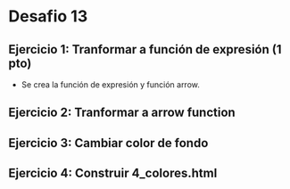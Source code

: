 # Desafio 13 

## Ejercicio 1: Tranformar a función de expresión (1 pto)
- Se crea la función de expresión y función arrow. 

## Ejercicio 2: Tranformar a arrow function 

## Ejercicio 3: Cambiar color de fondo  

## Ejercicio 4: Construir 4_colores.html

